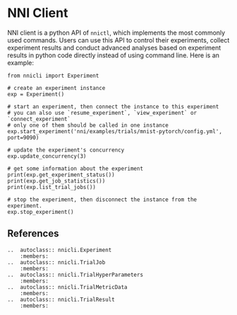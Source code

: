 # NNI Client

NNI client is a python API of `nnictl`, which implements the most commonly used commands. Users can use this API to control their experiments, collect experiment results and conduct advanced analyses based on experiment results in python code directly instead of using command line. Here is an example:

```
from nnicli import Experiment

# create an experiment instance
exp = Experiment() 

# start an experiment, then connect the instance to this experiment
# you can also use `resume_experiment`, `view_experiment` or `connect_experiment`
# only one of them should be called in one instance
exp.start_experiment('nni/examples/trials/mnist-pytorch/config.yml', port=9090)

# update the experiment's concurrency
exp.update_concurrency(3)

# get some information about the experiment
print(exp.get_experiment_status())
print(exp.get_job_statistics())
print(exp.list_trial_jobs())

# stop the experiment, then disconnect the instance from the experiment.
exp.stop_experiment()
```

## References

```eval_rst
..  autoclass:: nnicli.Experiment
    :members:
..  autoclass:: nnicli.TrialJob
    :members:
..  autoclass:: nnicli.TrialHyperParameters
    :members:
..  autoclass:: nnicli.TrialMetricData
    :members:
..  autoclass:: nnicli.TrialResult
    :members:
```
